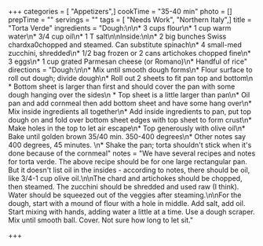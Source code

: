 +++
categories = [ "Appetizers",]
cookTime = "35-40 min"
photo = []
prepTime = ""
servings = ""
tags = [ "Needs Work", "Northern Italy",]
title = "Torta Verde"
ingredients = "Dough:\n\n* 3 cups flour\n* 1 cup warm water\n* 3/4 cup oil\n* 1 T salt\n\nInside:\n\n* 2 big bunches Swiss chardxa0chopped and steamed. Can substitute spinach\n* 4 small-med zucchini, shredded\n* 1/2 bag frozen or 2 cans artichokes chopped fine\n* 3 eggs\n* 1 cup grated Parmesan cheese (or Romano)\n* Handful of rice"
directions = "Dough:\n\n* Mix until smooth dough forms\n* Flour surface to roll out dough; divide dough\n* Roll out 2 sheets to fit pan top and bottom\n  * Bottom sheet is larger than first and should cover the pan with some dough hanging over the sides\n  * Top sheet is a little larger than pan\n* Oil pan and add cornmeal then add bottom sheet and have some hang over\n* Mix inside ingredients all together\n* Add inside ingredients to pan, put top dough on and fold over bottom sheet edges with top sheet to form crust\n* Make holes in the top to let air escape\n* Top generously with olive oil\n* Bake until golden brown 35/40 min. 350-400 degrees\n* Other notes say 400 degrees, 45 minutes. \n* Shake the pan; torta shouldn't stick when it's done because of the cornmeal"
notes = "We have several recipes and notes for torta verde. The above recipe should be for one large rectangular pan. But it doesn't list oil in the insides - according to notes, there should be oil, like 3/4-1 cup olive oil.\n\nThe chard and artichokes should be chopped, then steamed. The zucchini should be shredded and used raw (I think). Water should be squeezed out of the veggies after steaming.\n\nFor the dough, start with a mound of flour with a hole in middle. Add salt, add oil. Start mixing with hands, adding water a little at a time. Use a dough scraper. Mix until smooth ball. Cover. Not sure how long to let sit."

+++